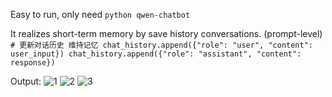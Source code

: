 Easy to run, only need ``python qwen-chatbot``

It realizes short-term memory by save history conversations. (prompt-level)
``# 更新对话历史 维持记忆
  chat_history.append({"role": "user", "content": user_input})
  chat_history.append({"role": "assistant", "content": response})
``

Output:
![1](https://github.com/user-attachments/assets/ddc858c7-b403-4234-bbd3-0a55e6db23fd)
![2](https://github.com/user-attachments/assets/49a18a34-06bd-475b-91ac-0c21020ace23)
![3](https://github.com/user-attachments/assets/4de7b405-2ce3-4626-939b-af8e6d91dfaf)
